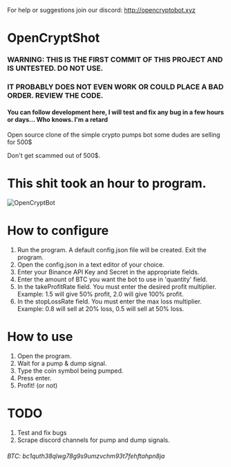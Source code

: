 For help or suggestions join our discord: http://opencryptobot.xyz

# OpenCryptShot
### WARNING: THIS IS THE FIRST COMMIT OF THIS PROJECT AND IS UNTESTED. DO NOT USE.
### IT PROBABLY DOES NOT EVEN WORK OR COULD PLACE A BAD ORDER. REVIEW THE CODE. 
#### You can follow development here, I will test and fix any bug in a few hours or days... Who knows. I'm a retard

Open source clone of the simple crypto pumps bot some dudes are selling for 500$

Don't get scammed out of 500$. 
# This shit took an hour to program.

![OpenCryptBot](https://i.ibb.co/dcvC40J/sdfsdfsdf.png)

# How to configure

1. Run the program. A default config.json file will be created. Exit the program.
2. Open the config.json in a text editor of your choice.
3. Enter your Binance API Key and Secret in the appropriate fields.
4. Enter the amount of BTC you want the bot to use in 'quantity' field.
5. In the takeProfitRate field. You must enter the desired profit multiplier. Example: 1.5 will give 50% profit, 2.0 will give 100% profit.
6. In the stopLossRate field. You must enter the max loss multiplier. Example: 0.8 will sell at 20% loss, 0.5 will sell at 50% loss.

# How to use

1. Open the program.
2. Wait for a pump & dump signal.
3. Type the coin symbol being pumped.
4. Press enter.
5. Profit! (or not)

# TODO

1. Test and fix bugs
2. Scrape discord channels for pump and dump signals.


###### BTC: bc1quth38qlwg78g9s9umzvchm93t7fehftahpn8ja
